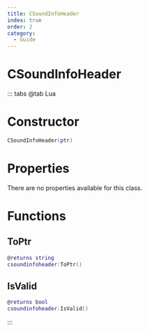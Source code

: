 ```yaml
---
title: CSoundInfoHeader
index: true
order: 2
category:
  - Guide
---
```


# CSoundInfoHeader

::: tabs
@tab Lua
# Constructor
```lua
CSoundInfoHeader(ptr)
```
# Properties
There are no properties available for this class.
# Functions
## ToPtr
```lua
@returns string
csoundinfoheader:ToPtr()
```
## IsValid
```lua
@returns bool
csoundinfoheader:IsValid()
```

:::